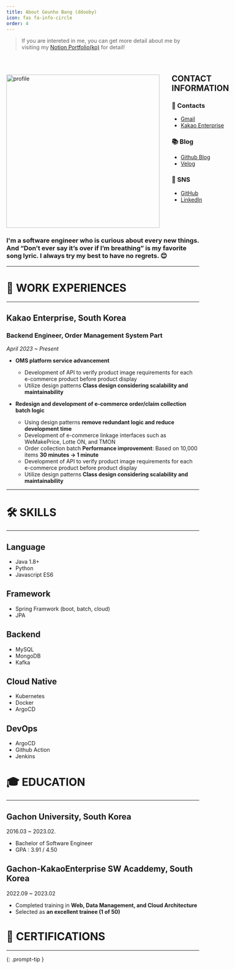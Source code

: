 ```yaml
---
title: About Geunho Bang (ddooby)
icon: fas fa-info-circle
order: 4
---
```


> If you are intereted in me, you can get more detail about me by visiting my [Notion Portfolio(ko)](https://panggeunho.oopy.io) for detail! 
<br>


<div style="display: flex; flex-direction: row;">
  <div style="margin-right: 2rem; margin-top: 2rem;">
    <img src="https://github.com/banggeunho/banggeunho.github.io/assets/72342550/c98ba9f8-7661-45e4-849f-77c8cc900f12" alt="profile" width="400">
  </div>
  <div>
    <h2>CONTACT INFORMATION</h2>
    <h3>📮 Contacts</h3>
    <ul>
      <li>
        <a href="mailto:panggeunho@gmail.com">
          Gmail
        </a>
      </li>
      <li>
        <a href="mailto:ddooby.doobob@kakaoenterprise.com">
          Kakao Enterprise
        </a>
      </li>
    </ul>
    <h3>📚 Blog</h3>
    <ul>
      <li>
        <a href="https://banggeunho.github.io/">
          Github Blog
        </a>
      </li>
      <li>
        <a href="https://velog.io/@banggeunho">
          Velog
        </a>
      </li>
    </ul>
    <h3>🔗 SNS</h3>
    <ul>
      <li>
        <a href="https://github.com/banggeunho">
          GitHub
        </a>
      </li>
      <li>
        <a href="https://www.linkedin.com/in/banggeunho/">
          LinkedIn
        </a>
      </li>
    </ul>
  </div>
</div>

### I'm a software engineer who is curious about every new things. And “Don’t ever say it’s over if I’m breathing” is my favorite song lyric. I always try my best to have no regrets. 😊

---
# 🏢  WORK EXPERIENCES

---

## Kakao Enterprise, South Korea

### Backend Engineer, Order Management System Part

*April 2023 ~ Present*

- **OMS platform service advancement**
     - Development of API to verify product image requirements for each e-commerce product before product display
     - Utilize design patterns **Class design considering scalability and maintainability**

- **Redesign and development of e-commerce order/claim collection batch logic**
     - Using design patterns **remove redundant logic and reduce development time**
     - Development of e-commerce linkage interfaces such as WeMakePrice, Lotte ON, and TMON
     - Order collection batch **Performance improvement**: Based on 10,000 items **30 minutes → 1 minute**
     - Development of API to verify product image requirements for each e-commerce product before product display
     - Utilize design patterns **Class design considering scalability and maintainability**


---
# 🛠  SKILLS

---

## Language

- Java 1.8+
- Python
- Javascript ES6

## Framework

- Spring Framwork (boot, batch, cloud)
- JPA

## Backend

- MySQL
- MongoDB
- Kafka

## Cloud Native

- Kubernetes
- Docker
- ArgoCD

## DevOps

- ArgoCD
- Github Action
- Jenkins



# 🎓  EDUCATION

---

## Gachon University, South Korea

2016.03 ~ 2023.02.

- Bachelor of Software Engineer
- GPA : 3.91 / 4.50

## Gachon-KakaoEnterprise SW Acaddemy, South Korea

2022.09 ~ 2023.02
- Completed training in **Web, Data Management, and Cloud Architecture**
- Selected as **an excellent trainee (1 of 50)**

# 📜 CERTIFICATIONS

---

<!-- ### AWS Certified Cloud Practitioner (CLF)

Issued Apr 2023 · Expires Apr 2026

### MLOps Engineering on AWSMLOps Engineering on AWS

Issued Apr 2022 · Expires Apr 2025 -->

{: .prompt-tip }